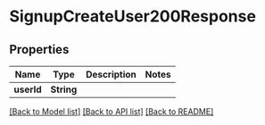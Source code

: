 # SignupCreateUser200Response

## Properties
Name | Type | Description | Notes
------------ | ------------- | ------------- | -------------
**userId** | **String** |  | 

[[Back to Model list]](../README.md#documentation-for-models) [[Back to API list]](../README.md#documentation-for-api-endpoints) [[Back to README]](../README.md)


